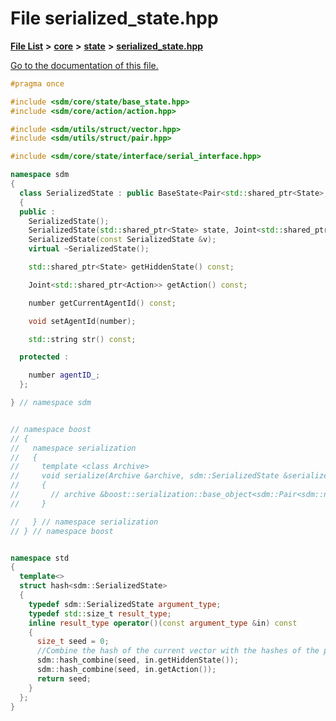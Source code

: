 
# File serialized\_state.hpp

[**File List**](files.md) **>** [**core**](dir_92216a09053680f71034e5e26026ee62.md) **>** [**state**](dir_d0d8dc666ec4ca9b544d63f25347f269.md) **>** [**serialized\_state.hpp**](serialized__state_8hpp.md)

[Go to the documentation of this file.](serialized__state_8hpp.md) 


````cpp
#pragma once

#include <sdm/core/state/base_state.hpp>
#include <sdm/core/action/action.hpp>

#include <sdm/utils/struct/vector.hpp>
#include <sdm/utils/struct/pair.hpp>

#include <sdm/core/state/interface/serial_interface.hpp>

namespace sdm
{
  class SerializedState : public BaseState<Pair<std::shared_ptr<State>, Joint<std::shared_ptr<Action>>>>, public BaseSerialInterface 
  {
  public :
    SerializedState();
    SerializedState(std::shared_ptr<State> state, Joint<std::shared_ptr<Action>> actions);
    SerializedState(const SerializedState &v);
    virtual ~SerializedState();

    std::shared_ptr<State> getHiddenState() const;

    Joint<std::shared_ptr<Action>> getAction() const;

    number getCurrentAgentId() const;

    void setAgentId(number);

    std::string str() const;

  protected : 

    number agentID_;
  };

} // namespace sdm


// namespace boost
// {
//   namespace serialization
//   {
//     template <class Archive>
//     void serialize(Archive &archive, sdm::SerializedState &serialized_state, const unsigned int)
//     {
//       // archive &boost::serialization::base_object<sdm::Pair<sdm::number, std::vector<sdm::number>>>(serialized_state);
//     }

//   } // namespace serialization
// } // namespace boost


namespace std
{
  template<>
  struct hash<sdm::SerializedState>
  {
    typedef sdm::SerializedState argument_type;
    typedef std::size_t result_type;
    inline result_type operator()(const argument_type &in) const
    {
      size_t seed = 0;
      //Combine the hash of the current vector with the hashes of the previous ones
      sdm::hash_combine(seed, in.getHiddenState());
      sdm::hash_combine(seed, in.getAction());
      return seed;
    }
  };
}
````

